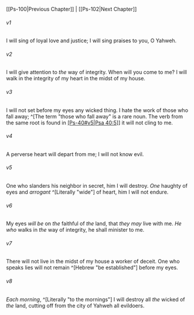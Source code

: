 ﻿---
aliases:
  - Psalms 101
---

[[Ps-100|Previous Chapter]] | [[Ps-102|Next Chapter]]

###### v1
I will sing of loyal love and justice;
I will sing praises to you, O Yahweh.

###### v2
I will give attention to _the_ way of integrity.
When will you come to me?
I will walk in the integrity of my heart
in the midst of my house.

###### v3
I will not set before my eyes
any wicked thing.
I hate the work of those who fall away; ^[The term "those who fall away" is a rare noun. The verb from the same root is found in [[Ps-40#v5|Psa 40:5]](4)]
it will not cling to me.

###### v4
A perverse heart will depart from me;
I will not know evil.

###### v5
One who slanders his neighbor in secret,
him I will destroy.
_One_ haughty of eyes and _arrogant_ ^[Literally "wide"] of heart,
him I will not endure.

###### v6
My eyes _will be_ on _the_ faithful of _the_ land,
that _they may_ live with me.
_He who_ walks in _the_ way of integrity,
he shall minister to me.

###### v7
There will not live in the midst of my house
a worker of deceit.
One who speaks lies
will not remain ^[Hebrew "be established"] before my eyes.

###### v8
_Each morning_, ^[Literally "to the mornings"]
I will destroy all _the_ wicked of _the_ land,
cutting off from the city of Yahweh all evildoers.